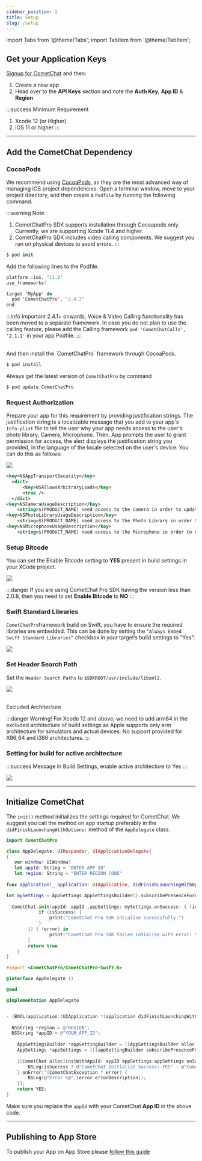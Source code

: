 ```yaml
---
sidebar_position: 2
title: Setup
slug: /setup
---
```

import Tabs from '@theme/Tabs';
import TabItem from '@theme/TabItem';


## Get your Application Keys

[Signup for CometChat](https://app.cometchat.com) and then:

1. Create a new app
2. Head over to the **API Keys** section and note the **Auth Key**, **App ID** & **Region**


:::success Minimum Requirement
1. Xcode 12 (or Higher)
2. iOS 11 or higher
:::

---

## Add the CometChat Dependency

### CocoaPods

We recommend using [CocoaPods](https://cocoapods.org/), as they are the most advanced way of managing iOS project dependencies.  Open a terminal window, move to your project directory, and then create a `Podfile` by running the following command.

:::warning Note
1. CometChatPro SDK supports installation through Cocoapods only. Currently, we are supporting Xcode 11.4 and higher.
2. CometChatPro SDK includes video calling components. We suggest you run on physical devices to avoid errors.
:::


<Tabs>
<TabItem value="Swift" label="Swift">

```swift
$ pod init
```
</TabItem>
</Tabs>

Add the following lines to the Podfile.

<Tabs>
<TabItem value="Swift" label="Swift">

```swift
platform :ios, '11.0'
use_frameworks!

target 'MyApp' do
  pod 'CometChatPro', '2.4.2'
end
```
</TabItem>
</Tabs>


:::info Important
2.4.1+ onwards, Voice & Video Calling functionality has been moved to a separate framework. In case you do not plan to use the calling feature, please add the Calling framework `pod 'CometChatCalls', '2.1.1'` in your app Podfile.
:::

<br />
And then install the `CometChatPro` framework through CocoaPods.

<Tabs>
<TabItem value="Swift" label="Swift">

```swift
$ pod install
```
</TabItem>
</Tabs>


Always get the latest version of `CometChatPro` by command

<Tabs>
<TabItem value="Swift" label="Swift">

```swift
$ pod update CometChatPro
```
</TabItem>
</Tabs>


### Request Authorization

Prepare your app for this requirement by providing justification strings. The justification string is a localizable message that you add to your app's `Info.plist` file to tell the user why your app needs access to the user's photo library, Camera, Microphone. Then, App prompts the user to grant permission for access, the alert displays the justification string you provided, in the language of the locale selected on the user's device. You can do this as follows:


![](./assets/1623200477.png)

<Tabs>
<TabItem value="Info.plist" label="Info.plist">

```xml
<key>NSAppTransportSecurity</key>
  <dict>
	  <key>NSAllowsArbitraryLoads</key>
	  <true />
  </dict>
<key>NSCameraUsageDescription</key>
	<string>$(PRODUCT_NAME) need access to the camera in order to update your avatar</string>
<key>NSPhotoLibraryUsageDescription</key>
	<string>$(PRODUCT_NAME) need access to the Photo Library in order to send Media Messages</string>
<key>NSMicrophoneUsageDescription</key>
	<string>$(PRODUCT_NAME) need access to the Microphone in order to connect Audio/Video call </string>
```
</TabItem>
</Tabs>


### Setup Bitcode

You can set the Enable Bitcode setting to **YES** present in build settings in your XCode project.

![](./assets/1631809611.png)

:::danger
If you are using CometChat Pro SDK having the version less than 2.0.8, then you need to set **Enable Bitcode** to **NO**
:::

### Swift Standard Libraries

`CometChatPro`framework build on Swift, you have to ensure the required libraries are embedded. This can be done by setting the `“Always Embed Swift Standard Libraries”` checkbox in your target’s build settings to “Yes”:

![](./assets/1623200430.png)

### Set Header Search Path

Set the `Header Search Paths` to `$SDKROOT/usr/include/libxml2`.

![](./assets/1631809733.png)

<br />
Excluded Architecture

:::danger Warning!
For Xcode 12 and above, we need to add arm64 in the excluded architecture of build settings as Apple supports only arm architecture for simulators and actual devices. No support provided for X86_64 and i386 architectures.
:::

### Setting for build for active architecture

:::success Message
In Build Settings, enable active architecture to Yes
:::

![](./assets/1631809819.png)

---

## Initialize CometChat

The `init()` method initializes the settings required for CometChat. We suggest you call the method on app startup preferably in the `didFinishLaunchingWithOptions:` method of the `AppDelegate` class.

<Tabs>
<TabItem value="Swift" label="Swift">

```Swift
import CometChatPro

class AppDelegate: UIResponder, UIApplicationDelegate{
{
   var window: UIWindow?
   let appId: String = "ENTER APP ID"
   let region: String = "ENTER REGION CODE"
    
func application(_ application: UIApplication, didFinishLaunchingWithOptions launchOptions: [UIApplication.LaunchOptionsKey: Any]?) -> Bool {

let mySettings = AppSettings.AppSettingsBuilder().subscribePresenceForAllUsers().setRegion(region: region).build()
        
  CometChat.init(appId: appId ,appSettings: mySettings,onSuccess: { (isSuccess) in
            if (isSuccess) {
                print("CometChat Pro SDK intialise successfully.")
            }
        }) { (error) in
                print("CometChat Pro SDK failed intialise with error: \(error.errorDescription)")
        }
        return true
    }
}
```
</TabItem>
<TabItem value="Objective-C" label="Objective-C">

```Objective-C
#import <CometChatPro/CometChatPro-Swift.h>

@interface AppDelegate ()

@end

@implementation AppDelegate


- (BOOL)application:(UIApplication *)application didFinishLaunchingWithOptions:(NSDictionary *)launchOptions {
  
  NSString *region = @"REGION";
  NSString *appID = @"YOUR_APP_ID";
    
    AppSettingsBuilder *appSettingBuilder = [[AppSettingsBuilder alloc]init];
    AppSettings *appSettings = [[[appSettingBuilder subscribePresenceForAllUsers]setRegionWithRegion:region]build];
    
    [[CometChat alloc]initWithAppId: appID appSettings:appSettings onSuccess:^(BOOL isSuccess) {
        NSLog(isSuccess ? @"CometChat Initialize Success:-YES" : @"CometChat Initialize Success:-NO");
    } onError:^(CometChatException * error) {
        NSLog(@"Error %@",[error errorDescription]);
    }];
    return YES;
}
```
</TabItem>
</Tabs>

Make sure you replace the `appId` with your CometChat **App ID** in the above code.

---

## Publishing to App Store

To publish your App on App Store please [follow this guide](./publishing-app-on-appstore)
